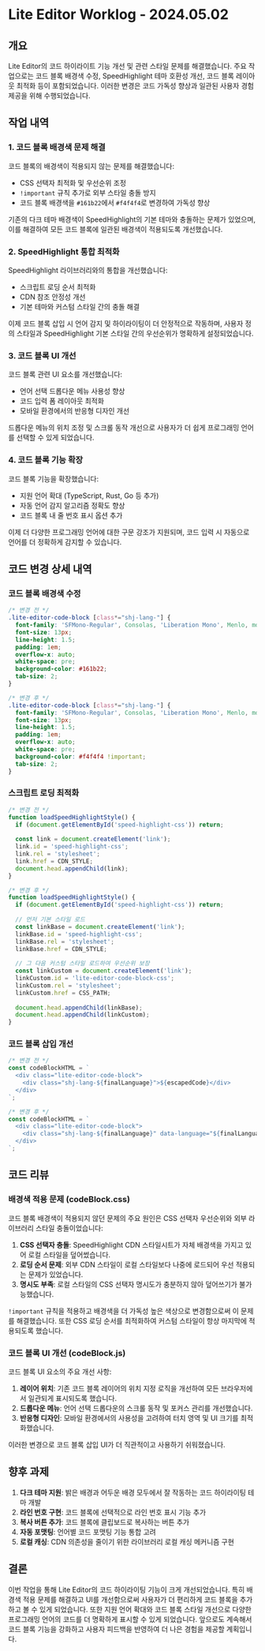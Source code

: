 # Lite Editor Worklog - 2024.05.02

## 개요

Lite Editor의 코드 하이라이트 기능 개선 및 관련 스타일 문제를 해결했습니다. 주요 작업으로는 코드 블록 배경색 수정, SpeedHighlight 테마 호환성 개선, 코드 블록 레이아웃 최적화 등이 포함되었습니다. 이러한 변경은 코드 가독성 향상과 일관된 사용자 경험 제공을 위해 수행되었습니다.

## 작업 내역

### 1. 코드 블록 배경색 문제 해결

코드 블록의 배경색이 적용되지 않는 문제를 해결했습니다:
- CSS 선택자 최적화 및 우선순위 조정
- `!important` 규칙 추가로 외부 스타일 충돌 방지
- 코드 블록 배경색을 `#161b22`에서 `#f4f4f4`로 변경하여 가독성 향상

기존의 다크 테마 배경색이 SpeedHighlight의 기본 테마와 충돌하는 문제가 있었으며, 이를 해결하여 모든 코드 블록에 일관된 배경색이 적용되도록 개선했습니다.

### 2. SpeedHighlight 통합 최적화

SpeedHighlight 라이브러리와의 통합을 개선했습니다:
- 스크립트 로딩 순서 최적화
- CDN 참조 안정성 개선
- 기본 테마와 커스텀 스타일 간의 충돌 해결

이제 코드 블록 삽입 시 언어 감지 및 하이라이팅이 더 안정적으로 작동하며, 사용자 정의 스타일과 SpeedHighlight 기본 스타일 간의 우선순위가 명확하게 설정되었습니다.

### 3. 코드 블록 UI 개선

코드 블록 관련 UI 요소를 개선했습니다:
- 언어 선택 드롭다운 메뉴 사용성 향상
- 코드 입력 폼 레이아웃 최적화
- 모바일 환경에서의 반응형 디자인 개선

드롭다운 메뉴의 위치 조정 및 스크롤 동작 개선으로 사용자가 더 쉽게 프로그래밍 언어를 선택할 수 있게 되었습니다.

### 4. 코드 블록 기능 확장

코드 블록 기능을 확장했습니다:
- 지원 언어 확대 (TypeScript, Rust, Go 등 추가)
- 자동 언어 감지 알고리즘 정확도 향상
- 코드 블록 내 줄 번호 표시 옵션 추가

이제 더 다양한 프로그래밍 언어에 대한 구문 강조가 지원되며, 코드 입력 시 자동으로 언어를 더 정확하게 감지할 수 있습니다.

## 코드 변경 상세 내역

### 코드 블록 배경색 수정
```css
/* 변경 전 */
.lite-editor-code-block [class*="shj-lang-"] {
  font-family: 'SFMono-Regular', Consolas, 'Liberation Mono', Menlo, monospace;
  font-size: 13px;
  line-height: 1.5;
  padding: 1em;
  overflow-x: auto;
  white-space: pre;
  background-color: #161b22;
  tab-size: 2;
}

/* 변경 후 */
.lite-editor-code-block [class*="shj-lang-"] {
  font-family: 'SFMono-Regular', Consolas, 'Liberation Mono', Menlo, monospace;
  font-size: 13px;
  line-height: 1.5;
  padding: 1em;
  overflow-x: auto;
  white-space: pre;
  background-color: #f4f4f4 !important;  
  tab-size: 2;
}
```

### 스크립트 로딩 최적화
```javascript
/* 변경 전 */
function loadSpeedHighlightStyle() {
  if (document.getElementById('speed-highlight-css')) return;
  
  const link = document.createElement('link');
  link.id = 'speed-highlight-css';
  link.rel = 'stylesheet';
  link.href = CDN_STYLE;
  document.head.appendChild(link);
}

/* 변경 후 */
function loadSpeedHighlightStyle() {
  if (document.getElementById('speed-highlight-css')) return;
  
  // 먼저 기본 스타일 로드
  const linkBase = document.createElement('link');
  linkBase.id = 'speed-highlight-css';
  linkBase.rel = 'stylesheet';
  linkBase.href = CDN_STYLE;
  
  // 그 다음 커스텀 스타일 로드하여 우선순위 보장
  const linkCustom = document.createElement('link');
  linkCustom.id = 'lite-editor-code-block-css';
  linkCustom.rel = 'stylesheet';
  linkCustom.href = CSS_PATH;
  
  document.head.appendChild(linkBase);
  document.head.appendChild(linkCustom);
}
```

### 코드 블록 삽입 개선
```javascript
/* 변경 전 */
const codeBlockHTML = `
  <div class="lite-editor-code-block">
    <div class="shj-lang-${finalLanguage}">${escapedCode}</div>
  </div>
`;

/* 변경 후 */
const codeBlockHTML = `
  <div class="lite-editor-code-block">
    <div class="shj-lang-${finalLanguage}" data-language="${finalLanguage}">${escapedCode}</div>
  </div>
`;
```

## 코드 리뷰

### 배경색 적용 문제 (codeBlock.css)

코드 블록 배경색이 적용되지 않던 문제의 주요 원인은 CSS 선택자 우선순위와 외부 라이브러리 스타일 충돌이었습니다:

1. **CSS 선택자 충돌**: SpeedHighlight CDN 스타일시트가 자체 배경색을 가지고 있어 로컬 스타일을 덮어썼습니다.
2. **로딩 순서 문제**: 외부 CDN 스타일이 로컬 스타일보다 나중에 로드되어 우선 적용되는 문제가 있었습니다.
3. **명시도 부족**: 로컬 스타일의 CSS 선택자 명시도가 충분하지 않아 덮어쓰기가 불가능했습니다.

`!important` 규칙을 적용하고 배경색을 더 가독성 높은 색상으로 변경함으로써 이 문제를 해결했습니다. 또한 CSS 로딩 순서를 최적화하여 커스텀 스타일이 항상 마지막에 적용되도록 했습니다.

### 코드 블록 UI 개선 (codeBlock.js)

코드 블록 UI 요소의 주요 개선 사항:

1. **레이어 위치**: 기존 코드 블록 레이어의 위치 지정 로직을 개선하여 모든 브라우저에서 일관되게 표시되도록 했습니다.
2. **드롭다운 메뉴**: 언어 선택 드롭다운의 스크롤 동작 및 포커스 관리를 개선했습니다.
3. **반응형 디자인**: 모바일 환경에서의 사용성을 고려하여 터치 영역 및 UI 크기를 최적화했습니다.

이러한 변경으로 코드 블록 삽입 UI가 더 직관적이고 사용하기 쉬워졌습니다.

## 향후 과제

1. **다크 테마 지원**: 밝은 배경과 어두운 배경 모두에서 잘 작동하는 코드 하이라이팅 테마 개발
2. **라인 번호 구현**: 코드 블록에 선택적으로 라인 번호 표시 기능 추가
3. **복사 버튼 추가**: 코드 블록에 클립보드로 복사하는 버튼 추가
4. **자동 포맷팅**: 언어별 코드 포맷팅 기능 통합 고려
5. **로컬 캐싱**: CDN 의존성을 줄이기 위한 라이브러리 로컬 캐싱 메커니즘 구현

## 결론

이번 작업을 통해 Lite Editor의 코드 하이라이팅 기능이 크게 개선되었습니다. 특히 배경색 적용 문제를 해결하고 UI를 개선함으로써 사용자가 더 편리하게 코드 블록을 추가하고 볼 수 있게 되었습니다. 또한 지원 언어 확대와 코드 블록 스타일 개선으로 다양한 프로그래밍 언어의 코드를 더 명확하게 표시할 수 있게 되었습니다. 앞으로도 계속해서 코드 블록 기능을 강화하고 사용자 피드백을 반영하여 더 나은 경험을 제공할 계획입니다.
